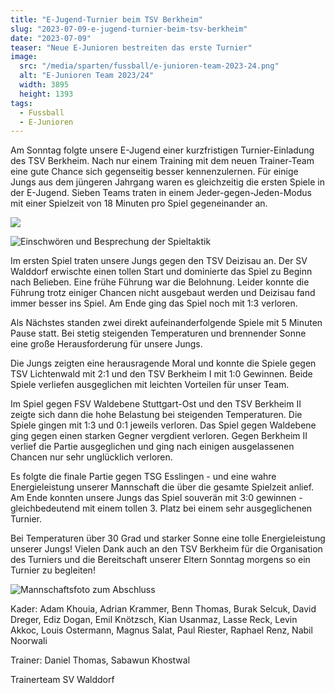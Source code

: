 ```yaml
---
title: "E-Jugend-Turnier beim TSV Berkheim"
slug: "2023-07-09-e-jugend-turnier-beim-tsv-berkheim"
date: "2023-07-09"
teaser: "Neue E-Junioren bestreiten das erste Turnier"
image:
  src: "/media/sparten/fussball/e-junioren-team-2023-24.png"
  alt: "E-Junioren Team 2023/24"
  width: 3895
  height: 1393
tags:
  - Fussball
  - E-Junioren
---
```

Am Sonntag folgte unsere E-Jugend einer kurzfristigen Turnier-Einladung des TSV Berkheim. Nach nur einem Training mit dem neuen Trainer-Team eine gute Chance sich gegenseitig besser kennenzulernen. Für einige Jungs aus dem jüngeren Jahrgang waren es gleichzeitig die ersten Spiele in der E-Jugend. Sieben Teams traten in einem Jeder-gegen-Jeden-Modus mit einer Spielzeit von 18 Minuten pro Spiel gegeneinander an.

![](/media/2023/2023-07-10-svw-e-tsv-berkheim-1.jpg)

![Einschwören und Besprechung der Spieltaktik](/media/2023/2023-07-10-svw-e-tsv-berkheim-2.jpg)

Im ersten Spiel traten unsere Jungs gegen den TSV Deizisau an. Der SV Walddorf erwischte einen tollen Start und dominierte das Spiel zu Beginn nach Belieben. Eine frühe Führung war die Belohnung. Leider konnte die Führung trotz einiger Chancen nicht ausgebaut werden und Deizisau fand immer besser ins Spiel. Am Ende ging das Spiel noch mit 1:3 verloren.

Als Nächstes standen zwei direkt aufeinanderfolgende Spiele mit 5 Minuten Pause statt. Bei stetig steigenden Temperaturen und brennender Sonne eine große Herausforderung für unsere Jungs.

Die Jungs zeigten eine herausragende Moral und konnte die Spiele gegen TSV Lichtenwald mit 2:1 und den TSV Berkheim I mit 1:0 Gewinnen. Beide Spiele verliefen ausgeglichen mit leichten Vorteilen für unser Team.

Im Spiel gegen FSV Waldebene Stuttgart-Ost und den TSV Berkheim II zeigte sich dann die hohe Belastung bei steigenden Temperaturen. Die Spiele gingen mit 1:3 und 0:1 jeweils verloren. Das Spiel gegen Waldebene ging gegen einen starken Gegner vergdient verloren. Gegen Berkheim II verlief die Partie ausgeglichen und ging nach einigen ausgelassenen Chancen nur sehr unglücklich verloren.

Es folgte die finale Partie gegen TSG Esslingen - und eine wahre Energieleistung unserer Mannschaft die über die gesamte Spielzeit anlief. Am Ende konnten unsere Jungs das Spiel souverän mit 3:0 gewinnen - gleichbedeutend mit einem tollen 3. Platz bei einem sehr ausgeglichenen Turnier.

Bei Temperaturen über 30 Grad und starker Sonne eine tolle Energieleistung unserer Jungs! Vielen Dank auch an den TSV Berkheim für die Organisation des Turniers und die Bereitschaft unserer Eltern Sonntag morgens so ein Turnier zu begleiten!

![Mannschaftsfoto zum Abschluss](/media/2023/2023-07-10-svw-e-tsv-berkheim-3.jpg)

Kader: Adam Khouia, Adrian Krammer, Benn Thomas, Burak Selcuk, David Dreger, Ediz Dogan, Emil Knötzsch, Kian Usanmaz, Lasse Reck, Levin Akkoc, Louis Ostermann, Magnus Salat, Paul Riester, Raphael Renz, Nabil Noorwali

Trainer: Daniel Thomas, Sabawun Khostwal

Trainerteam SV Walddorf
